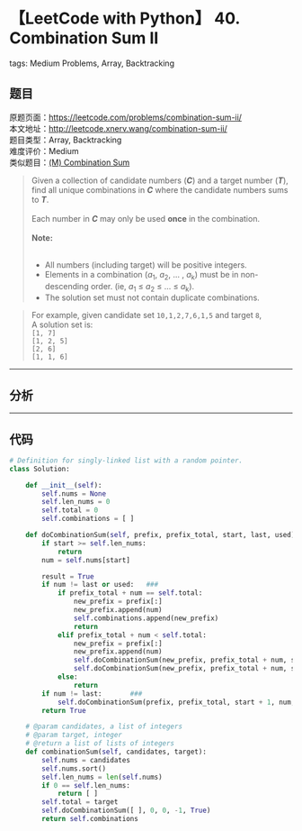 # 【LeetCode with Python】 40. Combination Sum II
tags: Medium Problems, Array, Backtracking

## 题目
原题页面：<https://leetcode.com/problems/combination-sum-ii/><br/>
本文地址：<http://leetcode.xnerv.wang/combination-sum-ii/><br/>
题目类型：Array, Backtracking<br/>
难度评价：Medium<br/>
类似题目：[(M) Combination Sum](/combination-sum/)<br/>

> Given a collection of candidate numbers (***C***) and a target number (***T***), find all unique combinations in ***C*** where the candidate numbers sums to ***T***.<br/>
><br/>
> Each number in ***C*** may only be used **once** in the combination.<br/>
><br/>
> **Note:**<br/>
><br/>
> * All numbers (including target) will be positive integers.<br/>
> * Elements in a combination (*a*<sub>1</sub>, *a*<sub>2</sub>, … , *a*<sub>k</sub>) must be in non-descending order. (ie, *a*<sub>1</sub> ≤ *a*<sub>2</sub> ≤ … ≤ *a*<sub>k</sub>).<br/>
> * The solution set must not contain duplicate combinations.<br/>

> For example, given candidate set `10,1,2,7,6,1,5` and target `8`,<br/>
> A solution set is:<br/>
> `[1, 7]`<br/>
> `[1, 2, 5]`<br/>
> `[2, 6]`<br/>
> `[1, 1, 6]`<br/>

<!-- more -->

---
## 分析

---
## 代码
``` python
# Definition for singly-linked list with a random pointer.
class Solution:

    def __init__(self):
        self.nums = None
        self.len_nums = 0
        self.total = 0
        self.combinations = [ ]

    def doCombinationSum(self, prefix, prefix_total, start, last, used):
        if start >= self.len_nums:
            return
        num = self.nums[start]

        result = True
        if num != last or used:   ###
            if prefix_total + num == self.total:
                new_prefix = prefix[:]
                new_prefix.append(num)
                self.combinations.append(new_prefix)
                return
            elif prefix_total + num < self.total:
                new_prefix = prefix[:]
                new_prefix.append(num)
                self.doCombinationSum(new_prefix, prefix_total + num, start + 1, num, True)
                self.doCombinationSum(new_prefix, prefix_total + num, start, num, True)
            else:
                return
        if num != last:       ###
            self.doCombinationSum(prefix, prefix_total, start + 1, num, False)
        return True

    # @param candidates, a list of integers
    # @param target, integer
    # @return a list of lists of integers
    def combinationSum(self, candidates, target):
        self.nums = candidates
        self.nums.sort()
        self.len_nums = len(self.nums)
        if 0 == self.len_nums:
            return [ ]
        self.total = target
        self.doCombinationSum([ ], 0, 0, -1, True)
        return self.combinations
```
